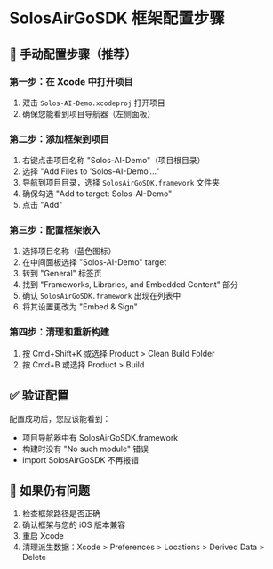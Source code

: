 # SolosAirGoSDK 框架配置步骤

## 🔧 手动配置步骤（推荐）

### 第一步：在 Xcode 中打开项目
1. 双击 `Solos-AI-Demo.xcodeproj` 打开项目
2. 确保您能看到项目导航器（左侧面板）

### 第二步：添加框架到项目
1. 右键点击项目名称 "Solos-AI-Demo"（项目根目录）
2. 选择 "Add Files to 'Solos-AI-Demo'..."
3. 导航到项目目录，选择 `SolosAirGoSDK.framework` 文件夹
4. 确保勾选 "Add to target: Solos-AI-Demo"
5. 点击 "Add"

### 第三步：配置框架嵌入
1. 选择项目名称（蓝色图标）
2. 在中间面板选择 "Solos-AI-Demo" target
3. 转到 "General" 标签页
4. 找到 "Frameworks, Libraries, and Embedded Content" 部分
5. 确认 `SolosAirGoSDK.framework` 出现在列表中
6. 将其设置更改为 "Embed & Sign"

### 第四步：清理和重新构建
1. 按 Cmd+Shift+K 或选择 Product > Clean Build Folder
2. 按 Cmd+B 或选择 Product > Build

## ✅ 验证配置
配置成功后，您应该能看到：
- 项目导航器中有 SolosAirGoSDK.framework
- 构建时没有 "No such module" 错误
- import SolosAirGoSDK 不再报错

## 🚨 如果仍有问题
1. 检查框架路径是否正确
2. 确认框架与您的 iOS 版本兼容
3. 重启 Xcode
4. 清理派生数据：Xcode > Preferences > Locations > Derived Data > Delete

